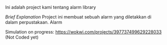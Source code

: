 Ini adalah project kami tentang alarm library

*Brief Explanation*
Project ini membuat sebuah alarm yang diletakkan di dalam perpustakaan. Alarm 

Simulation on progress:
https://wokwi.com/projects/397737499629228033 (Not Coded yet)
